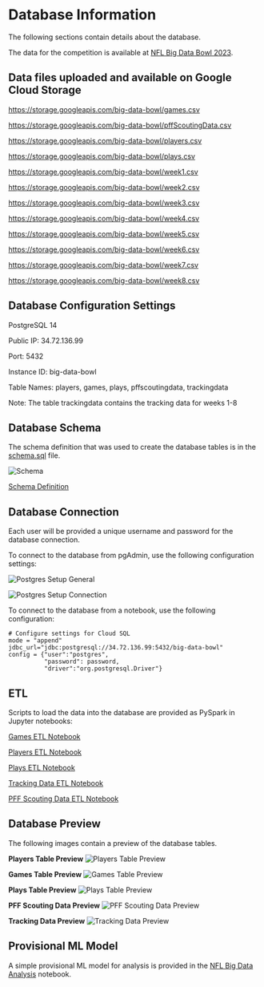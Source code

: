 # Database Information

The following sections contain details about the database.

The data for the competition is available at [NFL Big Data Bowl 2023](https://www.kaggle.com/competitions/nfl-big-data-bowl-2023/data).

## Data files uploaded and available on Google Cloud Storage

https://storage.googleapis.com/big-data-bowl/games.csv

https://storage.googleapis.com/big-data-bowl/pffScoutingData.csv

https://storage.googleapis.com/big-data-bowl/players.csv

https://storage.googleapis.com/big-data-bowl/plays.csv

https://storage.googleapis.com/big-data-bowl/week1.csv

https://storage.googleapis.com/big-data-bowl/week2.csv

https://storage.googleapis.com/big-data-bowl/week3.csv

https://storage.googleapis.com/big-data-bowl/week4.csv

https://storage.googleapis.com/big-data-bowl/week5.csv

https://storage.googleapis.com/big-data-bowl/week6.csv

https://storage.googleapis.com/big-data-bowl/week7.csv

https://storage.googleapis.com/big-data-bowl/week8.csv


## Database Configuration Settings
PostgreSQL 14

Public IP: 34.72.136.99

Port: 5432

Instance ID: big-data-bowl

Table Names: players, games, plays, pffscoutingdata, trackingdata

Note: The table trackingdata contains the tracking data for weeks 1-8


## Database Schema

The schema definition that was used to create the database tables is in the [schema.sql](./schema.sql) file.

![Schema](./images/schema.png)

[Schema Definition](./schema.rtf)


## Database Connection

Each user will be provided a unique username and password for the database connection.

To connect to the database from pgAdmin, use the following configuration settings:

![Postgres Setup General](./images/db_general_config.png)

![Postgres Setup Connection](./images/db_connection_config.png)


To connect to the database from a notebook, use the following configuration:

```
# Configure settings for Cloud SQL
mode = "append"
jdbc_url="jdbc:postgresql://34.72.136.99:5432/big-data-bowl"
config = {"user":"postgres", 
          "password": password, 
          "driver":"org.postgresql.Driver"}
```

## ETL

Scripts to load the data into the database are provided as PySpark in Jupyter notebooks:

[Games ETL Notebook](games_etl_gcs_cloudsql.ipynb)

[Players ETL Notebook](players_etl_gcs_cloudsql.ipynb)

[Plays ETL Notebook](plays_etl_gcs_cloudsql.ipynb)

[Tracking Data ETL Notebook](trackingData_etl_gcs_cloudsql.ipynb)

[PFF Scouting Data ETL Notebook](pffScoutingData_etl_gcs_cloudsql.ipynb)



## Database Preview 

The following images contain a preview of the database tables.

**Players Table Preview**
![Players Table Preview](./images/players.png)

**Games Table Preview**
![Games Table Preview](./images/games.png)

**Plays Table Preview**
![Plays Table Preview](./images/plays.png)

**PFF Scouting Data Preview**
![PFF Scouting Data Preview](./images/pffscoutingdata.png)

**Tracking Data Preview**
![Tracking Data Preview](./images/trackingdata.png)


## Provisional ML Model

A simple provisional ML model for analysis is provided in the [NFL Big Data Analysis](nfl_big_data_analysis.ipynb) notebook.